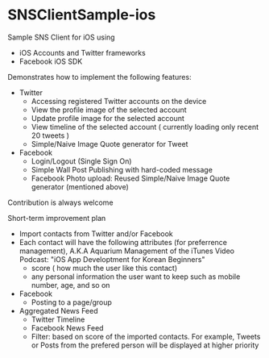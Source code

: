 SNSClientSample-ios
=======================

Sample SNS Client for iOS using 
- iOS Accounts and Twitter frameworks
- Facebook iOS SDK

Demonstrates how to implement the following features:
- Twitter
  - Accessing registered Twitter accounts on the device
  - View the profile image of the selected account
  - Update profile image for the selected account
  - View timeline of the selected account ( currently loading only recent 20 tweets )
  - Simple/Naive Image Quote generator for Tweet
- Facebook
  - Login/Logout (Single Sign On)
  - Simple Wall Post Publishing with hard-coded message
  - Facebook Photo upload: Reused Simple/Naive Image Quote generator (mentioned above)

Contribution is always welcome

Short-term improvement plan
- Import contacts from Twitter and/or Facebook
- Each contact will have the following attributes (for preferrence management), A.K.A Aquarium Management of the iTunes Video Podcast: "iOS App Developtment for Korean Beginners"
  - score ( how much the user like this contact)
  - any personal information the user want to keep such as mobile number, age, and so on
- Facebook
  - Posting to a page/group
- Aggregated News Feed
  - Twitter Timeline
  - Facebook News Feed
  - Filter: based on score of the imported contacts. For example, Tweets or Posts from the prefered person will be displayed at higher priority

